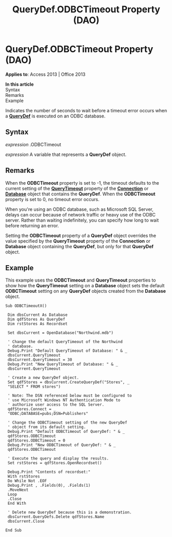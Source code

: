 ﻿---
title: QueryDef.ODBCTimeout Property (DAO)
TOCTitle: ODBCTimeout Property
ms:assetid: b251c4fb-64a8-aa95-deed-64425df3e00c
ms:mtpsurl: https://msdn.microsoft.com/library/Ff822019(v=office.15)
ms:contentKeyID: 48547166
ms.date: 09/18/2015
mtps_version: v=office.15
f1_keywords:
- dao360.chm1053052
f1_categories:
- Office.Version=v15
---

# QueryDef.ODBCTimeout Property (DAO)


**Applies to**: Access 2013 | Office 2013

**In this article**  
Syntax  
Remarks  
Example  

Indicates the number of seconds to wait before a timeout error occurs when a **[QueryDef](querydef-object-dao.md)** is executed on an ODBC database.

## Syntax

*expression* .ODBCTimeout

*expression* A variable that represents a **QueryDef** object.

## Remarks

When the **ODBCTimeout** property is set to -1, the timeout defaults to the current setting of the **[QueryTimeout](database-querytimeout-property-dao.md)** property of the **[Connection](connection-object-dao.md)** or **[Database](database-object-dao.md)** object that contains the **QueryDef**. When the **ODBCTimeout** property is set to 0, no timeout error occurs.

When you're using an ODBC database, such as Microsoft SQL Server, delays can occur because of network traffic or heavy use of the ODBC server. Rather than waiting indefinitely, you can specify how long to wait before returning an error.

Setting the **ODBCTimeout** property of a **QueryDef** object overrides the value specified by the **QueryTimeout** property of the **Connection** or **Database** object containing the **QueryDef**, but only for that **QueryDef** object.

## Example

This example uses the **ODBCTimeout** and **QueryTimeout** properties to show how the **QueryTimeout** setting on a **Database** object sets the default **ODBCTimeout** setting on any **QueryDef** objects created from the **Database** object.

``` 
Sub ODBCTimeoutX() 
 
 Dim dbsCurrent As Database 
 Dim qdfStores As QueryDef 
 Dim rstStores As Recordset 
 
 Set dbsCurrent = OpenDatabase("Northwind.mdb") 
 
 ' Change the default QueryTimeout of the Northwind 
 ' database. 
 Debug.Print "Default QueryTimeout of Database: " & _ 
 dbsCurrent.QueryTimeout 
 dbsCurrent.QueryTimeout = 30 
 Debug.Print "New QueryTimeout of Database: " & _ 
 dbsCurrent.QueryTimeout 
 
 ' Create a new QueryDef object. 
 Set qdfStores = dbsCurrent.CreateQueryDef("Stores", _ 
 "SELECT * FROM stores") 
 
 ' Note: The DSN referenced below must be configured to 
 ' use Microsoft Windows NT Authentication Mode to 
 ' authorize user access to the SQL Server. 
 qdfStores.Connect = _ 
 "ODBC;DATABASE=pubs;DSN=Publishers" 
 
 ' Change the ODBCTimeout setting of the new QueryDef 
 ' object from its default setting. 
 Debug.Print "Default ODBCTimeout of QueryDef: " & _ 
 qdfStores.ODBCTimeout 
 qdfStores.ODBCTimeout = 0 
 Debug.Print "New ODBCTimeout of QueryDef: " & _ 
 qdfStores.ODBCTimeout 
 
 ' Execute the query and display the results. 
 Set rstStores = qdfStores.OpenRecordset() 
 
 Debug.Print "Contents of recordset:" 
 With rstStores 
 Do While Not .EOF 
 Debug.Print , .Fields(0), .Fields(1) 
 .MoveNext 
 Loop 
 .Close 
 End With 
 
 ' Delete new QueryDef because this is a demonstration. 
 dbsCurrent.QueryDefs.Delete qdfStores.Name 
 dbsCurrent.Close 
 
End Sub 
 
```

